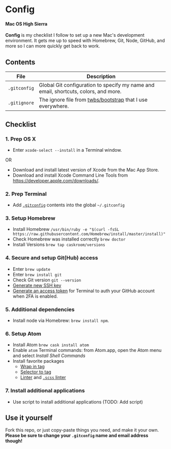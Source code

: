 # Config
#### Mac OS High Sierra

**Config** is my checklist I follow to set up a new Mac's development environment. It gets me up to speed with Homebrew, Git, Node, GitHub, and more so I can more quickly get back to work.

## Contents

| File | Description |
| --- | --- |
| `.gitconfig` | Global Git configuration to specify my name and email, shortcuts, colors, and more. |
| `.gitignore` | The ignore file from [twbs/bootstrap](https://github.com/twbs/bootstrap) that I use everywhere. |

## Checklist

### 1. Prep OS X

- Enter `xcode-select --install` in a Terminal window.

OR

- Download and install latest version of Xcode from the Mac App Store.
- Download and install Xcode Command Line Tools from <https://developer.apple.com/downloads/>.


### 2. Prep Terminal

- Add [`.gitconfig`](/.gitconfig) contents into the global `~/.gitconfig`

### 3. Setup Homebrew
- Install Homebrew `/usr/bin/ruby -e "$(curl -fsSL https://raw.githubusercontent.com/Homebrew/install/master/install)"`
- Check Homebrew was installed correctly `brew doctor`
- Install Versions `brew tap caskroom/versions`

### 4. Secure and setup Git(Hub) access

- Enter `brew update`
- Enter `brew install git`
- Check Git version `git --version`
- [Generate new SSH key](https://help.github.com/articles/generating-ssh-keys/)
- [Generate an access token](https://help.github.com/articles/creating-an-access-token-for-command-line-use/) for Terminal to auth your GitHub account when 2FA is enabled.

### 5. Additional dependencies

- Install node via Homebrew: `brew install npm`.

### 6. Setup Atom

- Install Atom `brew cask install atom`
- Enable `atom` Terminal commands: from Atom.app, open the Atom menu and select *Install Shell Commands*
- Install favorite packages
  - [Wrap in tag](https://atom.io/packages/atom-wrap-in-tag)
  - [Selector to tag](https://atom.io/packages/selector-to-tag)
  - [Linter](https://atom.io/packages/linter) and [`.scss` linter](https://atom.io/packages/linter-scss-lint)
  
### 7. Install additional applications

- Use script to install additional applications (TODO: Add script)  

## Use it yourself

Fork this repo, or just copy-paste things you need, and make it your own. **Please be sure to change your `.gitconfig` name and email address though!**
